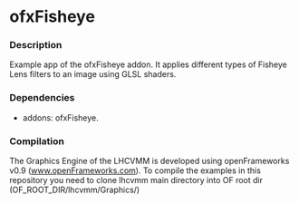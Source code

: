 # ofxFisheye	

### Description
Example app of the ofxFisheye addon. It applies different types of Fisheye Lens filters to an image using GLSL shaders.

### Dependencies
* addons: ofxFisheye.

### Compilation
The Graphics Engine of the LHCVMM is developed using openFrameworks v0.9 (www.openFrameworks.com). To compile the examples in this repository you need to clone lhcvmm main directory into OF root dir (OF_ROOT_DIR/lhcvmm/Graphics/)
